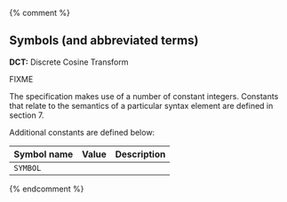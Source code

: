 {% comment %}

## Symbols (and abbreviated terms)

**DCT:** Discrete Cosine Transform

FIXME

The specification makes use of a number of constant integers. Constants that
relate to the semantics of a particular syntax element are defined in section 7.

Additional constants are defined below:

| Symbol name | Value | Description |
| ----------- | :---: | ----------- |
| `SYMBOL`    |       |

{% endcomment %}
